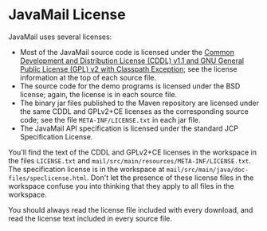 JavaMail License
================

JavaMail uses several licenses:

-   Most of the JavaMail source code is licensed under the
    [Common Development and Distribution License (CDDL) v1.1 and
    GNU General Public License (GPL) v2 with Classpath Exception](
    https://oss.oracle.com/licenses/CDDL+GPL-1.1);
    see the license information at the top of each source file.
-   The source code for the demo programs is licensed under the BSD
    license; again, the license is in each source file.
-   The binary jar files published to the Maven repository are licensed
    under the same CDDL and GPLv2+CE licenses as the corresponding source
    code; see the file `META-INF/LICENSE.txt` in each jar file.
-   The JavaMail API specification is licensed under the standard JCP
    Specification License.

You'll find the text of the CDDL and GPLv2+CE licenses in the workspace
in the files `LICENSE.txt` and `mail/src/main/resources/META-INF/LICENSE.txt`.
The specification license is in the workspace at
`mail/src/main/java/doc-files/speclicense.html`.
Don't let the presence of these license files in the workspace confuse
you into thinking that they apply to all files in the workspace.

You should always read the license file included with every download,
and read the license text included in every source file.
